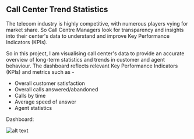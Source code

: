 ## Call Center Trend Statistics

The telecom industry is highly competitive, with numerous players vying for market share. So Call Centre Managers look for transparency and insights into their center's data to understand and improve Key Performance Indicators (KPIs).

So in this project, I am visualising call center's data to provide an accurate overview of long-term statistics and trends in customer and agent behaviour.
The dashboard reflects relevant Key Performance Indicators (KPIs) and metrics such as - 
- Overall customer satisfaction
- Overall calls answered/abandoned
- Calls by time
- Average speed of answer
 - Agent statistics
 
 Dashboard:
 
 ![alt text](https://github.com/[username]/[reponame]/blob/[branch]/image.jpg?raw=true)
